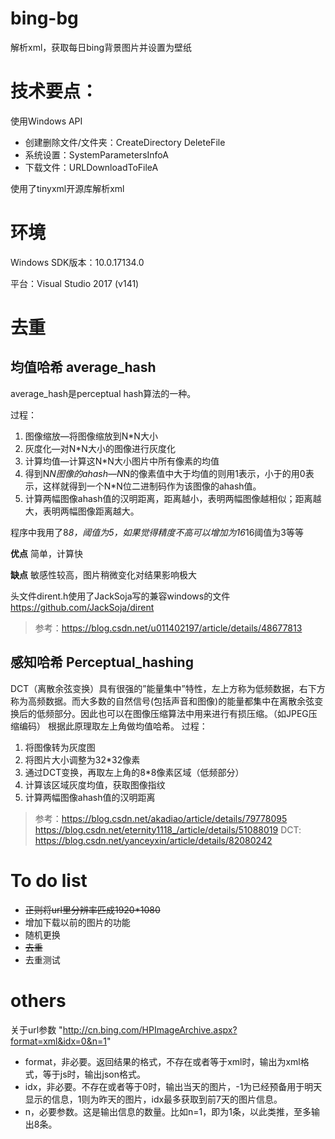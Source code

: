 # bing-bg
解析xml，获取每日bing背景图片并设置为壁纸

# 技术要点：
使用Windows API
- 创建删除文件/文件夹：CreateDirectory DeleteFile
- 系统设置：SystemParametersInfoA
- 下载文件：URLDownloadToFileA

使用了tinyxml开源库解析xml


# 环境
Windows SDK版本：10.0.17134.0

平台：Visual Studio 2017 (v141)

# 去重
## 均值哈希 average_hash
average_hash是perceptual hash算法的一种。

过程：
1. 图像缩放—将图像缩放到N*N大小
2. 灰度化—对N*N大小的图像进行灰度化
3. 计算均值—计算这N*N大小图片中所有像素的均值
4. 得到N*N图像的ahash—N*N的像素值中大于均值的则用1表示，小于的用0表示，这样就得到一个N*N位二进制码作为该图像的ahash值。
5. 计算两幅图像ahash值的汉明距离，距离越小，表明两幅图像越相似；距离越大，表明两幅图像距离越大。

程序中我用了8*8，阈值为5，如果觉得精度不高可以增加为16*16阈值为3等等


__优点__
简单，计算快

__缺点__
敏感性较高，图片稍微变化对结果影响极大

头文件dirent.h使用了JackSoja写的兼容windows的文件 https://github.com/JackSoja/dirent
> 参考：https://blog.csdn.net/u011402197/article/details/48677813


## 感知哈希 Perceptual_hashing
DCT（离散余弦变换）具有很强的”能量集中”特性，左上方称为低频数据，右下方称为高频数据。而大多数的自然信号(包括声音和图像)的能量都集中在离散余弦变换后的低频部分。因此也可以在图像压缩算法中用来进行有损压缩。（如JPEG压缩编码）
根据此原理取左上角做均值哈希。
过程：
1. 将图像转为灰度图
2. 将图片大小调整为32*32像素
3. 通过DCT变换，再取左上角的8*8像素区域（低频部分）
4. 计算该区域灰度均值，获取图像指纹
5. 计算两幅图像ahash值的汉明距离

> 参考：https://blog.csdn.net/akadiao/article/details/79778095
> https://blog.csdn.net/eternity1118_/article/details/51088019
> DCT: https://blog.csdn.net/yanceyxin/article/details/82080242

# To do list
- <del>正则将url里分辨率匹成1920*1080</del>
- 增加下载以前的图片的功能
- 随机更换
- <del>去重</del>
- 去重测试


# others
关于url参数 "http://cn.bing.com/HPImageArchive.aspx?format=xml&idx=0&n=1"
- format，非必要。返回结果的格式，不存在或者等于xml时，输出为xml格式，等于js时，输出json格式。
- idx，非必要。不存在或者等于0时，输出当天的图片，-1为已经预备用于明天显示的信息，1则为昨天的图片，idx最多获取到前7天的图片信息。
- n，必要参数。这是输出信息的数量。比如n=1，即为1条，以此类推，至多输出8条。